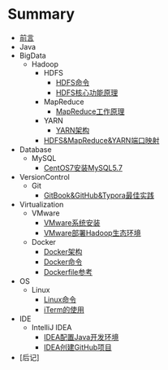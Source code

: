 # Summary

* [前言](README.md)
* Java
* BigData
    * Hadoop
        * HDFS
            * [HDFS命令](src/bigdata/hadoop/hdfs/HDFS命令.md)
            * [HDFS核心功能原理](src/bigdata/hadoop/hdfs/HDFS核心功能原理.md)
        * MapReduce
            * [MapReduce工作原理](src/bigdata/hadoop/mapreduce/MapReduce工作原理.md)
        * YARN
            * [YARN架构](src/bigdata/hadoop/yarn/YARN架构.md)
        * [HDFS&MapReduce&YARN端口映射](src/bigdata/hadoop/HDFS&MapReduce&YARN端口映射.md)
* Database
    * MySQL
        * [CentOS7安装MySQL5.7](src/database/mysql/CentOS7安装MySQL5.7.md)
* VersionControl
    * Git
        * [GitBook&GitHub&Typora最佳实践](src/versioncontrol/git/GitBook&GitHub&Typora最佳实践.md)
* Virtualization
    * VMware
        * [VMware系统安装](src/virtualization/vmware/VMware系统安装.md)
        * [VMware部署Hadoop生态环境](src/virtualization/vmware/VMware部署Hadoop生态环境.md)
    * Docker
        * [Docker架构](src/virtualization/docker/Docker架构.md)
        * [Docker命令](src/virtualization/docker/Docker命令.md)
        * [Dockerfile参考](src/virtualization/docker/Dockerfile参考.md)
* OS
    * Linux
        * [Linux命令](src/os/linux/Linux命令.md)
        * [iTerm的使用](src/os/linux/iTerm的使用.md)
* IDE
    * IntelliJ IDEA
        * [IDEA配置Java开发环境](src/ide/intellijidea/IDEA配置Java开发环境.md)
        * [IDEA创建GitHub项目](src/ide/intellijidea/IDEA创建GitHub项目.md)
* [后记]

